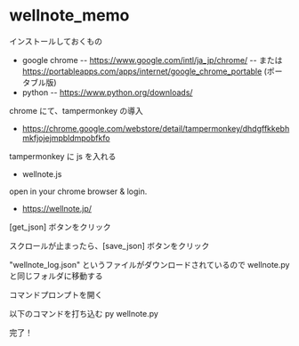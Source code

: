 
# wellnote_memo

インストールしておくもの
- google chrome
-- https://www.google.com/intl/ja_jp/chrome/
-- または https://portableapps.com/apps/internet/google_chrome_portable (ポータブル版)
- python
-- https://www.python.org/downloads/

chrome にて、tampermonkey の導入
- https://chrome.google.com/webstore/detail/tampermonkey/dhdgffkkebhmkfjojejmpbldmpobfkfo

tampermonkey に js を入れる
- wellnote.js

open in your chrome browser & login.
- https://wellnote.jp/

[get_json] ボタンをクリック

スクロールが止まったら、[save_json] ボタンをクリック

"wellnote_log.json" というファイルがダウンロードされているので
wellnote.py と同じフォルダに移動する

コマンドプロンプトを開く

以下のコマンドを打ち込む
py wellnote.py

完了！

